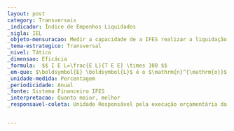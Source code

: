 ```yaml
---
layout: post
category: Transversais
_indicador: Índice de Empenhos Liquidados 
_sigla: IEL
_objeto-mensuracao: Medir a capacidade de a IFES realizar a liquidação das despesas emprenhadas
_tema-estrategico: Transversal
_nivel: Tático
_dimensao: Eficácia
_formula:  $$ I E L=\frac{E L}{T E E} \times 100 $$
_em-que: $\boldsymbol{E} \boldsymbol{L}$ é o $\mathrm{n}^{\mathrm{o}}$ de empenhos liquidados; e $\boldsymbol{T E} \boldsymbol{E}$ é o $\mathrm{n}^{\mathrm{o}}$ total de empenho emitidos.
_unidade-medida: Percentagem
_periodicidade: Anual
_fonte: Sistema Financeiro IFES
_interpretacao: Quanto maior, melhor
_responsavel-coleta: Unidade Responsável pela execução orçamentária da IFES


---
```


